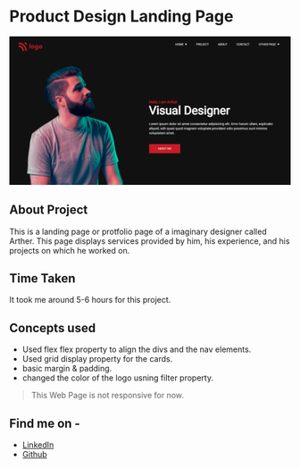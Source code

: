 # Product Design Landing Page

![Product Design Landing Page](./Screenshot.png)

## About Project

This is a landing page or protfolio page of a imaginary designer called Arther. This page displays services provided by him, his experience, and his projects on which he worked on.

## Time Taken

It took me around 5-6 hours for this project.

## Concepts used

 - Used flex flex property to align the divs and the nav elements.
 - Used grid display property for the cards.
 - basic margin & padding.
 - changed the color of the logo usning filter property.

> This Web Page is not responsive for now.

## Find me on -
  
  - [LinkedIn](https://www.linkedin.com/in/varun-g-65282489)
  - [Github](https://github.com/varung735)